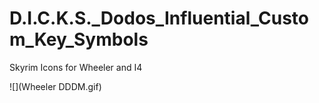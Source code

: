 # D.I.C.K.S._Dodos_Influential_Custom_Key_Symbols
Skyrim Icons for Wheeler and I4

![](Wheeler DDDM.gif)
